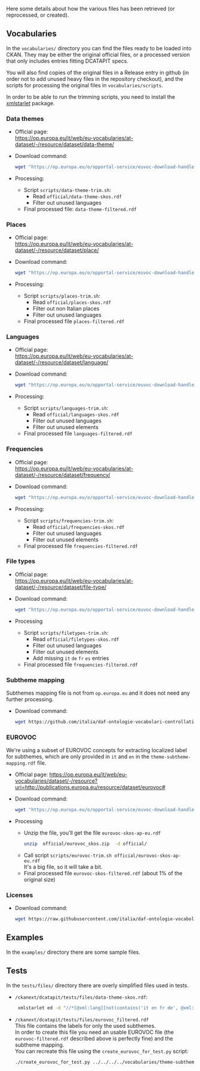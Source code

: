 Here some details about how the various files has been retrieved (or reprocessed, or created).

## Vocabularies

In the `vocabularies/` directory you can find the files ready to be loaded into CKAN.
They may be either the original official files, or a processed version that only includes entries fitting DCATAPIT specs.

You will also find copies of the original files in a Release entry in github (in order not to add unused heavy files in the repository checkout), and the scripts for processing the original files in `vocabularies/scripts`.

In order to be able to run the trimming scripts, you need to install the [xmlstarlet](http://xmlstar.sourceforge.net/) package.

### Data themes

- Official page:  
   https://op.europa.eu/it/web/eu-vocabularies/at-dataset/-/resource/dataset/data-theme/

- Download command:
   ```bash
   wget "https://op.europa.eu/o/opportal-service/euvoc-download-handler?cellarURI=http%3A%2F%2Fpublications.europa.eu%2Fresource%2Fcellar%2F2c758808-fdd6-11ea-b44f-01aa75ed71a1.0001.02%2FDOC_1&fileName=data-theme-skos.rdf" -O official/data-theme-skos.rdf
   ```

- Processing:
  - Script `scripts/data-theme-trim.sh`:
    - Read `official/data-theme-skos.rdf`
    - Filter out unused languages
  - Final processed file: `data-theme-filtered.rdf`
  
### Places

- Official page:  
   https://op.europa.eu/it/web/eu-vocabularies/at-dataset/-/resource/dataset/place/

- Download command:
    ```bash
    wget "https://op.europa.eu/o/opportal-service/euvoc-download-handler?cellarURI=http%3A%2F%2Fpublications.europa.eu%2Fresource%2Fcellar%2F87ec948c-581c-11ec-91ac-01aa75ed71a1.0001.04%2FDOC_1&fileName=places-skos.rdf" -O official/places-skos.rdf
    ```

- Processing:
  - Script `scripts/places-trim.sh`:
    - Read `official/places-skos.rdf`
    - Filter out non Italian places
    - Filter out unused languages
  - Final processed file `places-filtered.rdf`

### Languages

- Official page:  
   https://op.europa.eu/it/web/eu-vocabularies/at-dataset/-/resource/dataset/language/

- Download command:
    ```bash
    wget "https://op.europa.eu/o/opportal-service/euvoc-download-handler?cellarURI=http%3A%2F%2Fpublications.europa.eu%2Fresource%2Fcellar%2F87f03e0d-581c-11ec-91ac-01aa75ed71a1.0001.05%2FDOC_1&fileName=languages-skos.rdf" -O official/languages-skos.rdf
    ```

- Processing:
  - Script `scripts/languages-trim.sh`:
    - Read `official/languages-skos.rdf`
    - Filter out unused languages
    - Filter out unused elements
  - Final processed file `languages-filtered.rdf`
  
### Frequencies

- Official page:  
   https://op.europa.eu/it/web/eu-vocabularies/at-dataset/-/resource/dataset/frequency/

- Download command:
    ```bash
    wget "https://op.europa.eu/o/opportal-service/euvoc-download-handler?cellarURI=http%3A%2F%2Fpublications.europa.eu%2Fresource%2Fcellar%2Fe20301fe-928e-11e9-9369-01aa75ed71a1.0001.02%2FDOC_1&fileName=frequencies-skos.rdf" -O official/frequencies-skos.rdf
    ```

- Processing:
  - Script `scripts/frequencies-trim.sh`:
    - Read `official/frequencies-skos.rdf`
    - Filter out unused languages
    - Filter out unused elements
  - Final processed file `frequencies-filtered.rdf`
  
### File types

- Official page:  
    https://op.europa.eu/it/web/eu-vocabularies/at-dataset/-/resource/dataset/file-type/

- Download command:
    ```bash
    wget "https://op.europa.eu/o/opportal-service/euvoc-download-handler?cellarURI=http%3A%2F%2Fpublications.europa.eu%2Fresource%2Fcellar%2F7c112635-581c-11ec-91ac-01aa75ed71a1.0001.04%2FDOC_1&fileName=filetypes-skos.rdf" -O official/filetypes-skos.rdf
    ```

- Processing
  - Script `scripts/filetypes-trim.sh`:
    - Read `official/filetypes-skos.rdf`
    - Filter out unused languages
    - Filter out unused elements
    - Add missing `it` `de` `fr` `es` entries
  - Final processed file `frequencies-filtered.rdf`

    
### Subtheme mapping

Subthemes mapping file is not from `op.europa.eu` and it does not need any further processing.

- Download command:
    ```bash
    wget https://github.com/italia/daf-ontologie-vocabolari-controllati/raw/master/VocabolariControllati/theme-subtheme-mapping/theme-subtheme-mapping.rdf
    ```

### EUROVOC

We're using a subset of EUROVOC concepts for extracting localized label for subthemes, 
which are only provided in `it` and `en` in the `theme-subtheme-mapping.rdf` file.

- Official page:
  https://op.europa.eu/it/web/eu-vocabularies/dataset/-/resource?uri=http://publications.europa.eu/resource/dataset/eurovoc#

- Download command:
    ```bash
    wget "https://op.europa.eu/o/opportal-service/euvoc-download-handler?cellarURI=http%3A%2F%2Fpublications.europa.eu%2Fresource%2Fcellar%2Fbcd714b1-5f05-11ec-9c6c-01aa75ed71a1.0001.05%2FDOC_1&fileName=eurovoc_skos.zip" -O official/eurovoc_skos.zip
    ```

- Processing
  - Unzip the file, you'll get the file `eurovoc-skos-ap-eu.rdf`
    ```bash
    unzip  official/eurovoc_skos.zip  -d official/
    ``` 
  - Call script ```scripts/eurovoc-trim.sh official/eurovoc-skos-ap-eu.rdf```  
    It's a big file, so it will take a bit.
  - Final processed file `eurovoc-skos-filtered.rdf` (about 1% of the original size)
  
### Licenses

- Download command:
    ```bash
    wget https://raw.githubusercontent.com/italia/daf-ontologie-vocabolari-controllati/master/VocabolariControllati/licences/licences.rdf
    ```

## Examples

In the `examples/` directory there are some sample files.

## Tests

In the `tests/files/` directory there are overly simplified files used in tests.

- `/ckanext/dcatapit/tests/files/data-theme-skos.rdf`:
  ```bash
   xmlstarlet ed -d "//*[@xml:lang][not(contains('it en fr de', @xml:lang))]" vocabularies/data-theme-skos.rdf > ckanext/dcatapit/tests/files/data-theme-skos.rdf
  ```

- `/ckanext/dcatapit/tests/files/eurovoc_filtered.rdf`  
  This file contains the labels for only the used subthemes.  
  In order to create this file you need an usable EUROVOC file (the `eurovoc-filtered.rdf` described above is perfectly fine)
  and the subtheme mapping.  
  You can recreate this file using the `create_eurovoc_for_test.py` script:
  ```bash
  ./create_eurovoc_for_test.py ../../../../vocabularies/theme-subtheme-mapping.rdf  ../../../../vocabularies/eurovoc-filtered.rdf 
  ```
